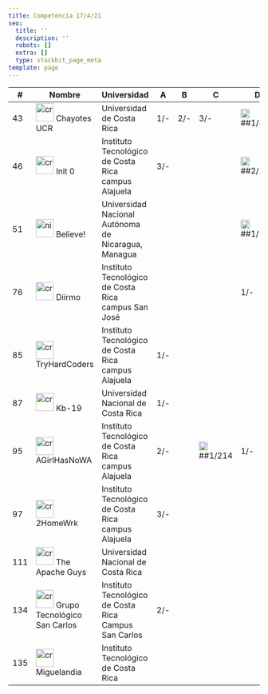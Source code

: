 ```yaml
---
title: Competencia 17/4/21
seo:
  title: ''
  description: ''
  robots: []
  extra: []
  type: stackbit_page_meta
template: page
---
```

<table>
<thead>
  <tr>
    <th>#</th>
    <th>Nombre</th>
    <th>Universidad</th>
    <th>A  </th>
    <th>B  </th>
    <th>C  </th>
    <th>D  </th>
    <th>E  </th>
    <th>F  </th>
    <th>G  </th>
    <th>H  </th>
    <th>I  </th>
    <th>J  </th>
    <th>K  </th>
    <th>L  </th>
    <th>M  </th>
    <th>N  </th>
    <th>O  </th>
    <th>Total</th>
    <th></th>
    <th></th>
  </tr>
</thead>
<tbody>
  <tr>
    <td>43</td>
    <td><img src="/images/cr.png" alt="cr" width="36"> Chayotes UCR</td>
    <td>Universidad de Costa Rica</td>
    <td> 1/-</td>
    <td> 2/-</td>
    <td> 3/-</td>
    <td><img src="/images/globoD.png" width="18">##1/81</td>
    <td><img src="/images/globoE.png" width="18">##1/174</td>
    <td>  </td>
    <td><img src="/images/globoG.png" width="18">##3/174</td>
    <td>  </td>
    <td><img src="/images/globoI.png" width="18">##1/40</td>
    <td> 2/-</td>
    <td>  </td>
    <td>  </td>
    <td>  </td>
    <td>  </td>
    <td><img src="/images/globoO.png" width="18">##1/31</td>
    <td>  </td>
    <td><img src="/images/globoQ.png" width="18">##2/71</td>
    <td>6 (631)</td>
  </tr>
  <tr>
    <td>46</td>
    <td><img src="/images/cr.png" alt="cr" width="36"> Init 0</td>
    <td>Instituto Tecnológico de Costa Rica campus Alajuela</td>
    <td> 3/-</td>
    <td>  </td>
    <td>  </td>
    <td><img src="/images/globoD.png" width="18">##2/273</td>
    <td><img src="/images/globoE.png" width="18">##1/280</td>
    <td>  </td>
    <td>  </td>
    <td>  </td>
    <td><img src="/images/globoI.png" width="18">##1/55</td>
    <td><img src="/images/globoJ.png" width="18">##2/187</td>
    <td>  </td>
    <td>  </td>
    <td>  </td>
    <td>  </td>
    <td><img src="/images/globoO.png" width="18">##1/17</td>
    <td>  </td>
    <td><img src="/images/globoQ.png" width="18">##1/35</td>
    <td>6 (887)</td>
  </tr>
  <tr>
    <td>51</td>
    <td><img src="/images/ni.png" alt="ni" width="36"> Believe!</td>
    <td>Universidad Nacional Autónoma de Nicaragua, Managua</td>
    <td>  </td>
    <td>  </td>
    <td>  </td>
    <td><img src="/images/globoD.png" width="18">##1/150</td>
    <td> 3/-</td>
    <td>  </td>
    <td>  </td>
    <td>  </td>
    <td><img src="/images/globoI.png" width="18">##1/216</td>
    <td><img src="/images/globoJ.png" width="18">##1/258</td>
    <td>  </td>
    <td>  </td>
    <td><img src="/images/globoM.png" width="18">##3/442</td>
    <td>  </td>
    <td><img src="/images/globoO.png" width="18">##1/156</td>
    <td>  </td>
    <td><img src="/images/globoQ.png" width="18">##2/271</td>
    <td>6 (1553)</td>
  </tr>
  <tr>
    <td>76</td>
    <td><img src="/images/cr.png" alt="cr" width="36"> Diirmo</td>
    <td>Instituto Tecnológico de Costa Rica campus San José</td>
    <td>  </td>
    <td>  </td>
    <td>  </td>
    <td> 1/-</td>
    <td>  </td>
    <td>  </td>
    <td>  </td>
    <td>  </td>
    <td><img src="/images/globoI.png" width="18">##1/47</td>
    <td> 2/-</td>
    <td>  </td>
    <td>  </td>
    <td> 2/-</td>
    <td>  </td>
    <td><img src="/images/globoO.png" width="18">##1/26</td>
    <td>  </td>
    <td><img src="/images/globoQ.png" width="18">##2/207</td>
    <td>3 (300)</td>
  </tr>
  <tr>
    <td>85</td>
    <td><img src="/images/cr.png" alt="cr" width="36"> TryHardCoders</td>
    <td>Instituto Tecnológico de Costa Rica campus Alajuela</td>
    <td> 1/-</td>
    <td>  </td>
    <td>  </td>
    <td>  </td>
    <td> 2/-</td>
    <td>  </td>
    <td>  </td>
    <td>  </td>
    <td><img src="/images/globoI.png" width="18">##2/90</td>
    <td> 1/-</td>
    <td>  </td>
    <td>  </td>
    <td> 1/-</td>
    <td>  </td>
    <td><img src="/images/globoO.png" width="18">##1/55</td>
    <td>  </td>
    <td> 1/-</td>
    <td>2 (165)</td>
  </tr>
  <tr>
    <td>87</td>
    <td><img src="/images/cr.png" alt="cr" width="36"> Kb-19</td>
    <td>Universidad Nacional de Costa Rica</td>
    <td> 1/-</td>
    <td>  </td>
    <td>  </td>
    <td>  </td>
    <td>  </td>
    <td>  </td>
    <td>  </td>
    <td>  </td>
    <td> 1/-</td>
    <td>  </td>
    <td>  </td>
    <td>  </td>
    <td>  </td>
    <td>  </td>
    <td><img src="/images/globoO.png" width="18">##1/74</td>
    <td>  </td>
    <td><img src="/images/globoQ.png" width="18">##1/104</td>
    <td>2 (178)</td>
  </tr>
  <tr>
    <td>95</td>
    <td><img src="/images/cr.png" alt="cr" width="36"> AGirlHasNoWA</td>
    <td>Instituto Tecnológico de Costa Rica campus Alajuela</td>
    <td> 2/-</td>
    <td>  </td>
    <td><img src="/images/globoC.png" width="18">##1/214</td>
    <td> 1/-</td>
    <td> 3/-</td>
    <td>  </td>
    <td>  </td>
    <td>  </td>
    <td> 3/-</td>
    <td> 2/-</td>
    <td>  </td>
    <td>  </td>
    <td>  </td>
    <td>  </td>
    <td><img src="/images/globoO.png" width="18">##2/70</td>
    <td>  </td>
    <td> 2/-</td>
    <td>2 (304)</td>
  </tr>
  <tr>
    <td>97</td>
    <td><img src="/images/cr.png" alt="cr" width="36"> 2HomeWrk</td>
    <td>Instituto Tecnológico de Costa Rica campus Alajuela</td>
    <td> 3/-</td>
    <td>  </td>
    <td>  </td>
    <td>  </td>
    <td>  </td>
    <td>  </td>
    <td>  </td>
    <td>  </td>
    <td><img src="/images/globoI.png" width="18">##4/240</td>
    <td> 1/-</td>
    <td>  </td>
    <td>  </td>
    <td>  </td>
    <td>  </td>
    <td><img src="/images/globoO.png" width="18">##1/77</td>
    <td>  </td>
    <td> 1/-</td>
    <td>2 (377)</td>
  </tr>
  <tr>
    <td>111</td>
    <td><img src="/images/cr.png" alt="cr" width="36"> The Apache Guys</td>
    <td>Universidad Nacional de Costa Rica</td>
    <td>  </td>
    <td>  </td>
    <td>  </td>
    <td>  </td>
    <td>  </td>
    <td>  </td>
    <td>  </td>
    <td>  </td>
    <td> 1/-</td>
    <td> 1/-</td>
    <td>  </td>
    <td>  </td>
    <td>  </td>
    <td>  </td>
    <td><img src="/images/globoO.png" width="18">##2/124</td>
    <td>  </td>
    <td> 1/-</td>
    <td>1 (144)</td>
  </tr>
  <tr>
    <td>134</td>
    <td><img src="/images/cr.png" alt="cr" width="36"> Grupo Tecnológico San Carlos</td>
    <td>Instituto Tecnológico de Costa Rica Campus San Carlos</td>
    <td> 2/-</td>
    <td>  </td>
    <td>  </td>
    <td>  </td>
    <td>  </td>
    <td>  </td>
    <td>  </td>
    <td>  </td>
    <td> 2/-</td>
    <td>  </td>
    <td>  </td>
    <td>  </td>
    <td>  </td>
    <td>  </td>
    <td> 4/-</td>
    <td>  </td>
    <td> 2/-</td>
    <td>0 (0)</td>
  </tr>
  <tr>
    <td>135</td>
    <td><img src="/images/cr.png" alt="cr" width="36"> Miguelandia</td>
    <td>Instituto Tecnológico de Costa Rica</td>
    <td>  </td>
    <td>  </td>
    <td>  </td>
    <td>  </td>
    <td>  </td>
    <td>  </td>
    <td>  </td>
    <td>  </td>
    <td> 1/-</td>
    <td>  </td>
    <td>  </td>
    <td>  </td>
    <td>  </td>
    <td>  </td>
    <td> 4/-</td>
    <td>  </td>
    <td>  </td>
    <td>0 (0)</td>
  </tr>
</tbody>
</table>